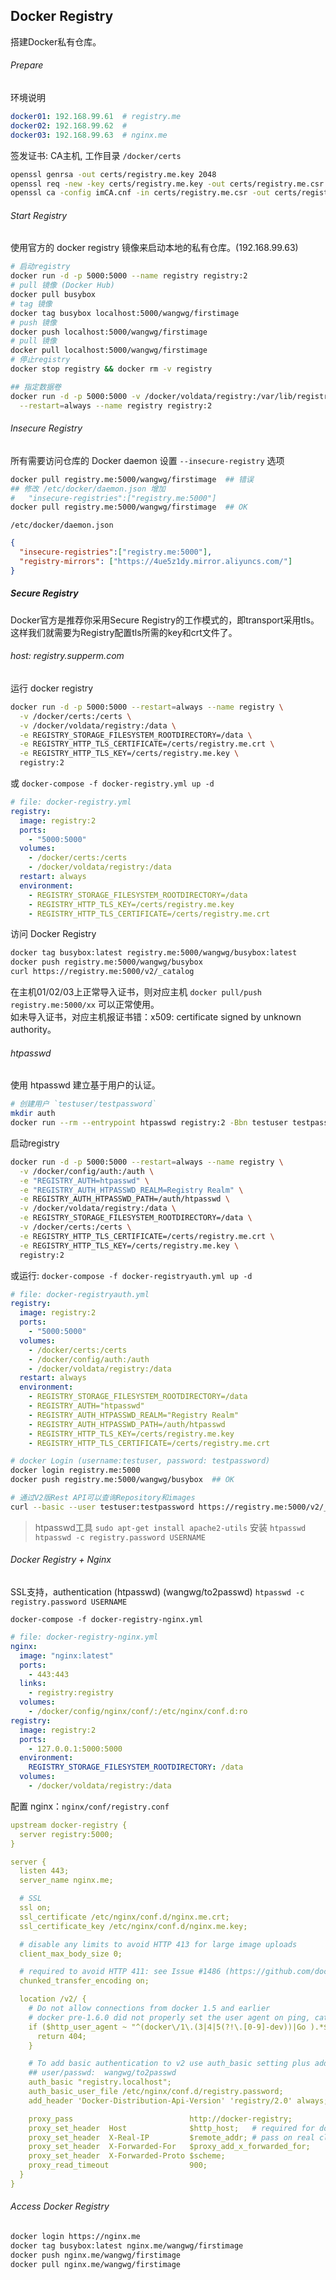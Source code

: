 ## Docker Registry
搭建Docker私有仓库。

###### Prepare
环境说明
```yaml
docker01: 192.168.99.61  # registry.me
docker02: 192.168.99.62  # 
docker03: 192.168.99.63  # nginx.me  
```

签发证书: CA主机, 工作目录 `/docker/certs`  
```bash
openssl genrsa -out certs/registry.me.key 2048
openssl req -new -key certs/registry.me.key -out certs/registry.me.csr -subj "/CN=registry.me"
openssl ca -config imCA.cnf -in certs/registry.me.csr -out certs/registry.me.crt
```

###### Start Registry
使用官方的 docker registry 镜像来启动本地的私有仓库。(192.168.99.63) 
```bash
# 启动registry  
docker run -d -p 5000:5000 --name registry registry:2
# pull 镜像 (Docker Hub)  
docker pull busybox
# tag 镜像
docker tag busybox localhost:5000/wangwg/firstimage
# push 镜像
docker push localhost:5000/wangwg/firstimage
# pull 镜像
docker pull localhost:5000/wangwg/firstimage
# 停止registry
docker stop registry && docker rm -v registry

## 指定数据卷
docker run -d -p 5000:5000 -v /docker/voldata/registry:/var/lib/registry \
  --restart=always --name registry registry:2
```

###### Insecure Registry
所有需要访问仓库的 Docker daemon 设置 `--insecure-registry` 选项
```bash
docker pull registry.me:5000/wangwg/firstimage  ## 错误   
## 修改 /etc/docker/daemon.json 增加
#   "insecure-registries":["registry.me:5000"]  
docker pull registry.me:5000/wangwg/firstimage  ## OK  
```

`/etc/docker/daemon.json`
```json
{
  "insecure-registries":["registry.me:5000"],
  "registry-mirrors": ["https://4ue5z1dy.mirror.aliyuncs.com/"]
}
```


##### Secure Registry
Docker官方是推荐你采用Secure Registry的工作模式的，即transport采用tls。这样我们就需要为Registry配置tls所需的key和crt文件了。

###### host: registry.supperm.com
运行 docker registry
```bash
docker run -d -p 5000:5000 --restart=always --name registry \
  -v /docker/certs:/certs \
  -v /docker/voldata/registry:/data \
  -e REGISTRY_STORAGE_FILESYSTEM_ROOTDIRECTORY=/data \
  -e REGISTRY_HTTP_TLS_CERTIFICATE=/certs/registry.me.crt \
  -e REGISTRY_HTTP_TLS_KEY=/certs/registry.me.key \
  registry:2
```
或 `docker-compose -f docker-registry.yml up -d`
```yaml
# file: docker-registry.yml
registry:
  image: registry:2
  ports:
    - "5000:5000"
  volumes:
    - /docker/certs:/certs
    - /docker/voldata/registry:/data
  restart: always
  environment:
    - REGISTRY_STORAGE_FILESYSTEM_ROOTDIRECTORY=/data
    - REGISTRY_HTTP_TLS_KEY=/certs/registry.me.key
    - REGISTRY_HTTP_TLS_CERTIFICATE=/certs/registry.me.crt
```

访问 Docker Registry
```bash
docker tag busybox:latest registry.me:5000/wangwg/busybox:latest
docker push registry.me:5000/wangwg/busybox
curl https://registry.me:5000/v2/_catalog
```
在主机01/02/03上正常导入证书，则对应主机 `docker pull/push registry.me:5000/xx` 可以正常使用。  
如未导入证书，对应主机报证书错：x509: certificate signed by unknown authority。  

###### htpasswd
使用 htpasswd 建立基于用户的认证。
```bash
# 创建用户 `testuser/testpassword`  
mkdir auth
docker run --rm --entrypoint htpasswd registry:2 -Bbn testuser testpassword > auth/htpasswd
```

启动registry
```bash
docker run -d -p 5000:5000 --restart=always --name registry \
  -v /docker/config/auth:/auth \
  -e "REGISTRY_AUTH=htpasswd" \
  -e "REGISTRY_AUTH_HTPASSWD_REALM=Registry Realm" \
  -e REGISTRY_AUTH_HTPASSWD_PATH=/auth/htpasswd \
  -v /docker/voldata/registry:/data \
  -e REGISTRY_STORAGE_FILESYSTEM_ROOTDIRECTORY=/data \
  -v /docker/certs:/certs \
  -e REGISTRY_HTTP_TLS_CERTIFICATE=/certs/registry.me.crt \
  -e REGISTRY_HTTP_TLS_KEY=/certs/registry.me.key \
  registry:2
```
或运行: `docker-compose -f docker-registryauth.yml up -d`
```yaml
# file: docker-registryauth.yml
registry:
  image: registry:2
  ports:
    - "5000:5000"
  volumes:
    - /docker/certs:/certs
    - /docker/config/auth:/auth
    - /docker/voldata/registry:/data
  restart: always
  environment:
    - REGISTRY_STORAGE_FILESYSTEM_ROOTDIRECTORY=/data
    - REGISTRY_AUTH="htpasswd"
    - REGISTRY_AUTH_HTPASSWD_REALM="Registry Realm"
    - REGISTRY_AUTH_HTPASSWD_PATH=/auth/htpasswd
    - REGISTRY_HTTP_TLS_KEY=/certs/registry.me.key
    - REGISTRY_HTTP_TLS_CERTIFICATE=/certs/registry.me.crt
```

```bash
# docker Login (username:testuser, password: testpassword)
docker login registry.me:5000
docker push registry.me:5000/wangwg/busybox  ## OK

# 通过V2版Rest API可以查询Repository和images  
curl --basic --user testuser:testpassword https://registry.me:5000/v2/_catalog
```

> htpasswd工具
>`sudo apt-get install apache2-utils` 安装 `htpasswd`  
>`htpasswd -c registry.password USERNAME`  


###### Docker Registry + Nginx
SSL支持，authentication (htpasswd)  (wangwg/to2passwd)
`htpasswd -c registry.password USERNAME`  

`docker-compose -f docker-registry-nginx.yml`
```yaml
# file: docker-registry-nginx.yml
nginx:
  image: "nginx:latest"
  ports:
    - 443:443
  links:
    - registry:registry
  volumes:
    - /docker/config/nginx/conf/:/etc/nginx/conf.d:ro
registry:
  image: registry:2
  ports:
    - 127.0.0.1:5000:5000
  environment:
    REGISTRY_STORAGE_FILESYSTEM_ROOTDIRECTORY: /data
  volumes:
    - /docker/voldata/registry:/data
```

配置 nginx：`nginx/conf/registry.conf` 
```yaml
upstream docker-registry {
  server registry:5000;
}

server {
  listen 443;
  server_name nginx.me;

  # SSL
  ssl on;
  ssl_certificate /etc/nginx/conf.d/nginx.me.crt;
  ssl_certificate_key /etc/nginx/conf.d/nginx.me.key;

  # disable any limits to avoid HTTP 413 for large image uploads
  client_max_body_size 0;

  # required to avoid HTTP 411: see Issue #1486 (https://github.com/docker/docker/issues/1486)
  chunked_transfer_encoding on;

  location /v2/ {
    # Do not allow connections from docker 1.5 and earlier
    # docker pre-1.6.0 did not properly set the user agent on ping, catch "Go *" user agents
    if ($http_user_agent ~ "^(docker\/1\.(3|4|5(?!\.[0-9]-dev))|Go ).*$" ) {
      return 404;
    }

    # To add basic authentication to v2 use auth_basic setting plus add_header
    ## user/passwd:  wangwg/to2passwd
    auth_basic "registry.localhost";
    auth_basic_user_file /etc/nginx/conf.d/registry.password;
    add_header 'Docker-Distribution-Api-Version' 'registry/2.0' always;

    proxy_pass                          http://docker-registry;
    proxy_set_header  Host              $http_host;   # required for docker client's sake
    proxy_set_header  X-Real-IP         $remote_addr; # pass on real client's IP
    proxy_set_header  X-Forwarded-For   $proxy_add_x_forwarded_for;
    proxy_set_header  X-Forwarded-Proto $scheme;
    proxy_read_timeout                  900;
  }
}
```

###### Access Docker Registry
```bash
docker login https://nginx.me
docker tag busybox:latest nginx.me/wangwg/firstimage
docker push nginx.me/wangwg/firstimage
docker pull nginx.me/wangwg/firstimage
```